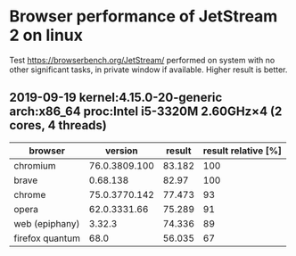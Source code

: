 # Browser performance of JetStream 2 on linux
Test https://browserbench.org/JetStream/ performed on system with no other significant tasks, in private window if available.
Higher result is better.

## 2019-09-19 kernel:4.15.0-20-generic arch:x86_64 proc:Intel i5-3320M 2.60GHz×4 (2 cores, 4 threads) 
| browser         | version       | result | result relative [%] |
|-----------------|---------------|--------|---------------------|
| chromium        | 76.0.3809.100 | 83.182 | 100                 |
| brave           | 0.68.138      | 82.97  | 100                 |
| chrome          | 75.0.3770.142 | 77.473 | 93                  |
| opera           | 62.0.3331.66  | 75.289 | 91                  |
| web (epiphany)  | 3.32.3        | 74.336 | 89                  |
| firefox quantum | 68.0          | 56.035 | 67                  |